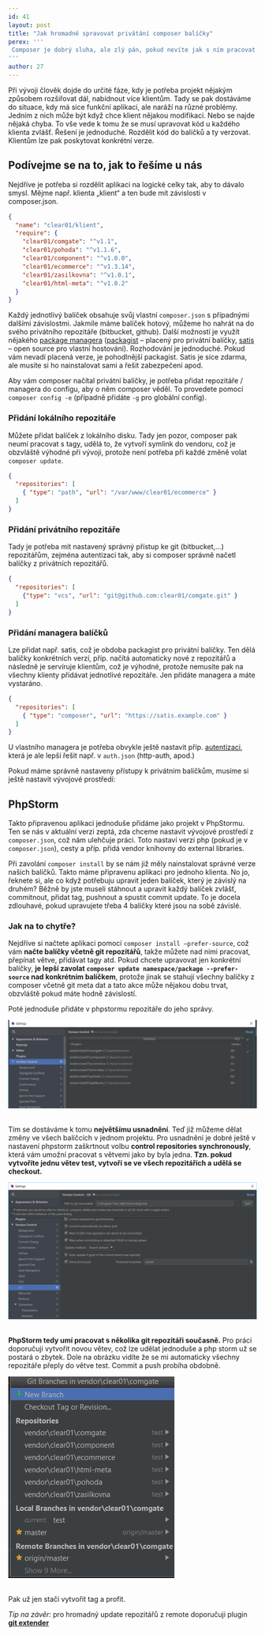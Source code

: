 ```yaml
---
id: 41
layout: post
title: "Jak hromadně spravovat privátání composer balíčky"
perex: '''
 Composer je dobrý sluha, ale zlý pán, pokud nevíte jak s ním pracovat. Podívejte se na naše workflow vývoje, kdy je dána plně modulární aplikace a ta se řídí závislostmi na konkrétních balíčků.
'''
author: 27
---
```

Při vývoji člověk dojde do určité fáze, kdy je potřeba projekt nějakým způsobem rozšiřovat dál, nabídnout více klientům. Tady se pak dostáváme do situace, kdy má sice funkční aplikaci, ale naráží na různé problémy. Jedním z nich může být když chce klient nějakou modifikaci. Nebo se najde nějaká chyba. To vše vede k tomu že se musí upravovat kód u každého klienta zvlášť. Řešení je jednoduché. Rozdělit kód do balíčků a ty verzovat. Klientům lze pak poskytovat konkrétní verze.

## Podívejme se na to, jak to řešíme u nás


Nejdříve je potřeba si rozdělit aplikaci na logické celky tak, aby to dávalo smysl. Mějme např. klienta „klient“ a ten bude mít závislosti v composer.json. 

```json
{
  "name": "clear01/klient",
  "require": {
    "clear01/comgate": "^v1.1",
    "clear01/pohoda": "^v1.1.6",
    "clear01/component": "^v1.0.0",
    "clear01/ecommerce": "^v1.3.14",
    "clear01/zasilkovna": "^v1.0.1",
    "clear01/html-meta": "^v1.0.2"
  }
}
```

Každý jednotlivý balíček obsahuje svůj vlastní `composer.json` s případnými dalšími závislostmi. Jakmile máme balíček hotový, můžeme ho nahrát na do svého privátního repozitáře (bitbucket, github). Další možností je využít nějakého [package managera](https://getcomposer.org/doc/articles/handling-private-packages-with-satis.md) ([packagist](https://packagist.com/) – placený pro privátní balíčky, [satis](https://github.com/composer/satis) – open source pro vlastní hostování). Rozhodování je jednoduché. Pokud vám nevadí placená verze, je pohodlnější packagist. Satis je sice zdarma, ale musíte si ho nainstalovat sami a řešit zabezpečení apod. 

Aby vám composer načítal privátní balíčky, je potřeba přidat repozitáře / managera do configu, aby o něm composer věděl. To provedete pomocí `composer config -e` (případně přidáte `-g` pro globální config).

### Přidání lokálního repozitáře


Můžete přidat balíček z lokálního disku. Tady jen pozor, composer pak neumí pracovat s tagy, udělá to, že vytvoří symlink do vendoru, což je obzvláště výhodné při vývoji, protože není potřeba při každé změně volat `composer update`.

```json
{
  "repositories": [
    { "type": "path", "url": "/var/www/clear01/ecommerce" }
  ]
}
```

### Přidání privátního repozitáře


Tady je potřeba mít nastavený správný přístup ke git (bitbucket,...) repozitářům, zejména autentizaci tak, aby si composer správně načetl balíčky z privátních repozitářů. 

```json
{
  "repositories": [
    {"type": "vcs", "url": "git@github.com:clear01/comgate.git" }
  ]
}
```

### Přidání managera balíčků


Lze přidat např. satis, což je obdoba packagist pro privátní balíčky. Ten dělá balíčky konkrétních verzí, příp. načítá automaticky nové z repozitářů a následně je servíruje klientům, což je výhodné, protože nemusíte pak na všechny klienty přidávat jednotlivé repozitáře. Jen přidáte managera a máte vystaráno.

```json
{
  "repositories": [
    { "type": "composer", "url": "https://satis.example.com" }
  ]
}
```

U vlastního managera je potřeba obvykle ještě nastavit příp. [autentizaci](https://getcomposer.org/doc/articles/handling-private-packages-with-satis.md#authentication), která je ale lepší řešit např. v `auth.json` (http-auth, apod.)

Pokud máme správně nastaveny přístupy k privátním balíčkům, musíme si ještě nastavit vývojové prostředí:

## PhpStorm


Takto připravenou aplikaci jednoduše přidáme jako projekt v PhpStormu. Ten se nás v aktuální verzi zeptá, zda chceme nastavit vývojové prostředí z `composer.json`, což nám ulehčuje práci. Toto nastaví verzi php (pokud je v `composer.json`), cesty a příp. přidá vendor knihovny do external libraries.



Při zavolání `composer install` by se nám již měly nainstalovat správné verze našich balíčků. Takto máme připravenu aplikaci pro jednoho klienta. No jo, řeknete si, ale co když potřebuju upravit jeden balíček, který je závislý na druhém? Běžně by jste museli stáhnout a upravit každý balíček zvlášť, commitnout, přidat tag, pushnout a spustit commit update. To je docela zdlouhavé, pokud upravujete třeba 4 balíčky které jsou na sobě závislé.

### Jak na to chytře?


Nejdříve si načtete aplikaci pomocí `composer install –prefer-source`, což vám **načte balíčky včetně git repozitářů**, takže můžete nad nimi pracovat, přepínat větve, přidávat tagy atd. Pokud chcete upravovat jen konkrétní balíčky, **je lepší zavolat `composer update namespace/package --prefer-source` nad konkrétním balíčkem**, protože jinak se stahují všechny balíčky z composer včetně git meta dat a tato akce může nějakou dobu trvat, obzvláště pokud máte hodně závislostí.

Poté jednoduše přidáte v phpstormu repozitáře do jeho správy. 

 <div class="text-center">
     <img src="/assets/images/posts/2017/composer/git.png">
 </div>
<br/>

Tím se dostáváme k tomu **největšímu usnadnění**. Teď již můžeme dělat změny ve všech balíčcích v jednom projektu. Pro usnadnění je dobré ještě v nastavení phpstorm zaškrtnout volbu **control repositories synchronously**, která vám umožní pracovat s větvemi jako by byla jedna. **Tzn. pokud vytvoříte jednu větev test, vytvoří se ve všech repozitářích a udělá se checkout.**
 
 <div class="text-center">
      <img src="/assets/images/posts/2017/composer/synchro.png">
  </div>
 <br/>

**PhpStorm tedy umí pracovat s několika git repozitáři současně.** Pro práci doporučuji vytvořit novou větev, což lze udělat jednoduše a php storm už se postará o zbytek. Dole na obrázku vidíte že se mi automaticky všechny repozitáře přeply do větve test. Commit a push probíha obdobně.
<div class="text-center">
     <img src="/assets/images/posts/2017/composer/branch.png">
 </div>
<br/>
 

Pak už jen stačí vytvořit tag a profit.

*Tip na závěr:* pro hromadný update repozitářů z remote doporučuji plugin **[git extender](https://plugins.jetbrains.com/plugin/7835-git-extender)**

